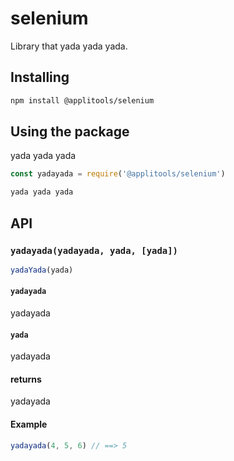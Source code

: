 # selenium

Library that yada yada yada.

## Installing

```sh
npm install @applitools/selenium
```

## Using the package

yada yada yada

```js
const yadayada = require('@applitools/selenium')

yada yada yada
```

## API

### `yadayada(yadayada, yada, [yada])`

```js
yadaYada(yada)
```

#### `yadayada`

yadayada

#### `yada`

yadayada

#### returns

yadayada

#### Example

```js
yadayada(4, 5, 6) // ==> 5
```
